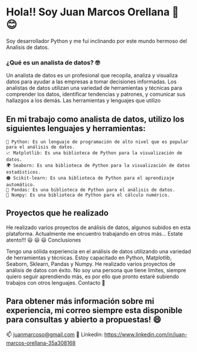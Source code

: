 # Hola!! Soy Juan Marcos Orellana 👋 😊

Soy desarrollador Python y me fui inclinando por este mundo hermoso del Analisis de datos.

### ¿Qué es un analista de datos? 🤓

Un analista de datos es un profesional que recopila, analiza y visualiza datos para ayudar a las empresas a tomar decisiones informadas. Los analistas de datos utilizan una variedad de herramientas y técnicas para comprender los datos, identificar tendencias y patrones, y comunicar sus hallazgos a los demás.
Las herramientas y lenguajes que utilizo

## En mi trabajo como analista de datos, utilizo los siguientes lenguajes y herramientas:

    🐍 Python: Es un lenguaje de programación de alto nivel que es popular para el análisis de datos.
    📈 Matplotlib: Es una biblioteca de Python para la visualización de datos.
    🌍 Seaborn: Es una biblioteca de Python para la visualización de datos estadísticos.
    🟠 Scikit-learn: Es una biblioteca de Python para el aprendizaje automático.
    🐨 Pandas: Es una biblioteca de Python para el análisis de datos.
    📐 Numpy: Es una biblioteca de Python para el cálculo numérico.

## Proyectos que he realizado

He realizado varios proyectos de análisis de datos, algunos subidos en esta plataforma. Actualmente me encuentro trabajando en otros más... Estate atento!!! 😃 😃 😃
Conclusiones

Tengo una sólida experiencia en el análisis de datos utilizando una variedad de herramientas y técnicas. Estoy capacitado en Python, Matplotlib, Seaborn, Sklearn, Pandas y Numpy. He realizado varios proyectos de análisis de datos con éxito. No soy una persona que tiene limites, siempre quiero seguir aprendiendo más, es por ello que pronto estaré subiendo trabajos con otros lenguajes.
Contacto 📲

## Para obtener más información sobre mi experiencia, mi correo siempre esta disponible para consultas y abierto a propuestas! 😄

📫 juanmarcoso@gmail.com 🔗 Linkedin: https://www.linkedin.com/in/juan-marcos-orellana-35a308168
